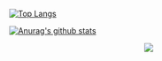 [![Top Langs](https://github-readme-stats.vercel.app/api/top-langs/?username=heartleth)](https://github.com/anuraghazra/github-readme-stats)

[![Anurag's github stats](https://github-readme-stats.vercel.app/api?username=heartleth)](https://github.com/anuraghazra/github-readme-stats)

<p align=center>
<img src="https://media.discordapp.net/attachments/755045219501604948/816500722464063508/20210228_011008-1.png?width=675&height=675" />
</p>
